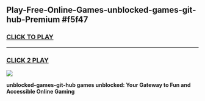 
## Play-Free-Online-Games-unblocked-games-git-hub-Premium #f5f47
<h3>
<a href="https://premium.freeplayer.one?title=unblocked-games-git-hub&ref=8M">CLICK TO PLAY</a></h3>
<hr>

<h3>
<a href="https://premium.freeplayer.one?title=unblocked-games-git-hub&ref=8M">CLICK 2 PLAY</a>
  
</h3>

<a href="https://premium.freeplayer.one?title=unblocked-games-git-hub&ref=8M"><img src="https://clearcache.store/games.png"></a>


**unblocked-games-git-hub games unblocked: Your Gateway to Fun and Accessible Online Gaming**
